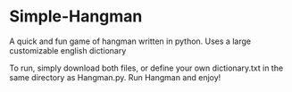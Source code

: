 # Simple-Hangman
A quick and fun game of hangman written in python. Uses a large customizable english dictionary

To run, simply download both files, or define your own dictionary.txt in the same directory as Hangman.py. Run Hangman and enjoy!
